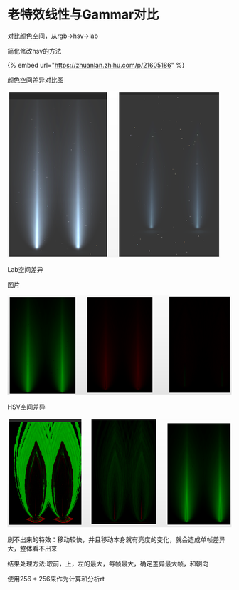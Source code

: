 # 老特效线性与Gammar对比

对比颜色空间，从rgb-&gt;hsv-&gt;lab

简化修改hsv的方法

{% embed url="https://zhuanlan.zhihu.com/p/21605186" %}

颜色空间差异对比图



![&#x56FE;&#x7247;1&#xFF1A;Gamma&#x7A7A;&#x95F4;&#x4E0E;Linear&#x7A7A;&#x95F4;](../../../.gitbook/assets/image%20%286%29.png)

Lab空间差异

图片

![Lab&#x7A7A;&#x95F4;&#xFF1A;&#x5DE6;&#x5230;&#x53F3;&#x4F9D;&#x6B21;&#x4E3A;L,a,b&#x5206;&#x91CF;&#x7684;&#x5DEE;&#x5F02;\(b&#x5206;&#x91CF;&#x63A5;&#x8FD1;&#x4E8E;0&#xFF0C;&#x5DEE;&#x5F02;&#x90FD;&#x662F;&#x6574;&#x4F53;&#x5355;&#x5411;&#x7684;\)](../../../.gitbook/assets/image%20%287%29.png)

HSV空间差异

![HSV&#x7A7A;&#x95F4;&#xFF1A;&#x5DE6;&#x81F3;&#x53F3;&#x5206;&#x522B;&#x662F;&#x662F;H,S,V&#x5206;&#x91CF;&#x5DEE;&#x5F02;\(&#x4E09;&#x4E2A;&#x996D;&#x91CF;&#x90FD;&#x6709;&#x5DEE;&#x5F02;&#xFF0C;&#x5E76;&#x4E14;&#x5DEE;&#x5F02;&#x975E;&#x5355;&#x5411;\)](../../../.gitbook/assets/image%20%288%29.png)

刷不出来的特效：移动较快，并且移动本身就有亮度的变化，就会造成单帧差异大，整体看不出来

结果处理方法:取前，上，左的最大，每帧最大，确定差异最大帧，和朝向

使用256 \* 256来作为计算和分析rt





